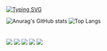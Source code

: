 <div>
  <a href="https://git.io/typing-svg"><img src="https://readme-typing-svg.demolab.com?font=Fira+Code&pause=1000&color=000000&width=435&lines=Hi%2C+I'm+Yurim!" alt="Typing SVG" /></a>
</div>

<div>
<!--   <a href="https://hits.seeyoufarm.com">
    <img src="https://hits.seeyoufarm.com/api/count/incr/badge.svg?url=https%3A%2F%2Fgithub.com%2Fsoo054141%2Fhit-counter&count_bg=%23000000&title_bg=%23000000&icon=github.svg&icon_color=%23E7E7E7&title=visits&edge_flat=true"/>
  -->

  
![Anurag's GitHub stats](https://github-readme-stats.vercel.app/api?username=soo054141&count_private=true&hide=contribs&show_icons=true&theme=vue)
![Top Langs](https://github-readme-stats.vercel.app/api/top-langs/?username=soo054141&layout=compact&theme=vue&exclude_repo=Todo-List,calculator,yurim_portfolio,Login,Login_Page,Todo,motionlabs,tradir_codingtest,pet-project,test1,BlockOdyssey,nextPractice,soo054141.github.io)
    
<!--  ![Anurag's GitHub stats](https://github-readme-stats.vercel.app/api?username=soo054141&count_private=true&hide=contribs&show_icons=true&theme=buefy)
   ![Top Langs](https://github-readme-stats.vercel.app/api/top-langs/?username=soo054141&layout=compact&theme=buefy&exclude_repo=Todo-List,calculator,yurim_portfolio,Login,Login_Page,Todo,motionlabs,tradir_codingtest,pet-project,test1,BlockOdyssey,nextPractice,soo054141.github.io) -->
#
 
  <img src="https://img.shields.io/badge/React-61DAFB?style=flat-square&logo=React&logoColor=white"/>
  <img src="https://img.shields.io/badge/Vue.js-4FC08D?style=flat-square&logo=Vue.js&logoColor=white"/>
  <img src="https://img.shields.io/badge/Javascript-F7DF1E?style=flat&logo=javascript&logoColor=black"/>
  <img src="https://img.shields.io/badge/TypeScript-3178C6?style=flat-square&logo=TypeScript&logoColor=white"/>
  <img src="https://img.shields.io/badge/styledcomponents-DB7093?style=flat-square&logo=styledcomponents&logoColor=white"/>
</div>

